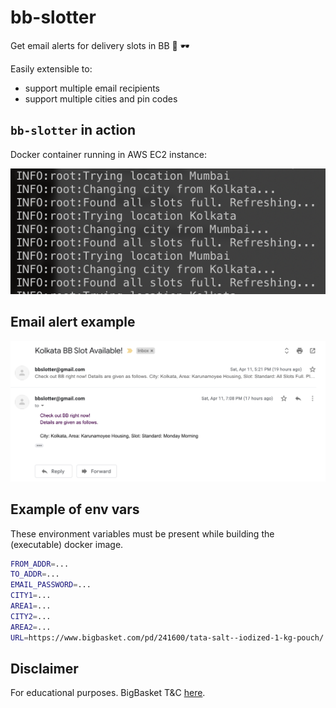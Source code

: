 # bb-slotter
Get email alerts for delivery slots in BB :email: :dark_sunglasses:

Easily extensible to:

- support multiple email recipients
- support multiple cities and pin codes

## `bb-slotter` in action

Docker container running in AWS EC2 instance:

![image-20200412122911322](./screenshots/image-20200412122911322.png)

## Email alert example

![image-20200412122335908](./screenshots/image-20200412122335908.png)

## Example of env vars

These environment variables must be present while building the (executable) docker image.

```bash
FROM_ADDR=...
TO_ADDR=...
EMAIL_PASSWORD=...
CITY1=...
AREA1=...
CITY2=...
AREA2=...
URL=https://www.bigbasket.com/pd/241600/tata-salt--iodized-1-kg-pouch/
```

## Disclaimer

For educational purposes. BigBasket T&C [here](https://www.bigbasket.com/terms-and-conditions/).